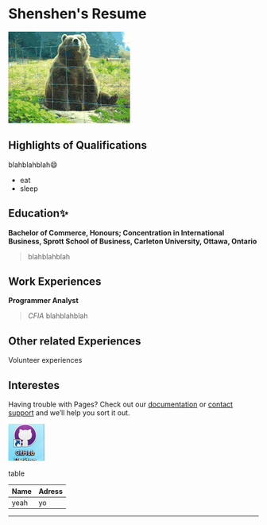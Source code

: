 # Shenshen's Resume
![hello](hello.gif)

## Highlights of Qualifications
blahblahblah:smile:
- eat
- sleep

## Education:sparkles: 
**Bachelor of Commerce, Honours; Concentration in International Business, Sprott School of Business, Carleton University, Ottawa, Ontario**
> blahblahblah

## Work Experiences
**Programmer Analyst**
> *CFIA*
> blahblahblah

## Other related Experiences
Volunteer experiences
## Interestes

Having trouble with Pages? Check out our [documentation](https://help.github.com/categories/github-pages-basics/) or [contact support](https://github.com/contact) and we’ll help you sort it out.


![pictures](samplepicture.PNG)


table

|Name         | Adress|
|-------------|-------|
|yeah         |  yo   |



---
